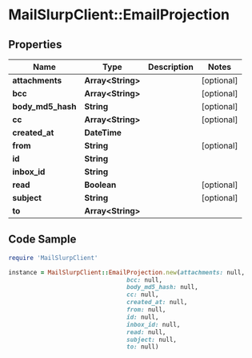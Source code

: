 # MailSlurpClient::EmailProjection

## Properties

Name | Type | Description | Notes
------------ | ------------- | ------------- | -------------
**attachments** | **Array&lt;String&gt;** |  | [optional] 
**bcc** | **Array&lt;String&gt;** |  | [optional] 
**body_md5_hash** | **String** |  | [optional] 
**cc** | **Array&lt;String&gt;** |  | [optional] 
**created_at** | **DateTime** |  | 
**from** | **String** |  | [optional] 
**id** | **String** |  | 
**inbox_id** | **String** |  | 
**read** | **Boolean** |  | [optional] 
**subject** | **String** |  | [optional] 
**to** | **Array&lt;String&gt;** |  | 

## Code Sample

```ruby
require 'MailSlurpClient'

instance = MailSlurpClient::EmailProjection.new(attachments: null,
                                 bcc: null,
                                 body_md5_hash: null,
                                 cc: null,
                                 created_at: null,
                                 from: null,
                                 id: null,
                                 inbox_id: null,
                                 read: null,
                                 subject: null,
                                 to: null)
```


